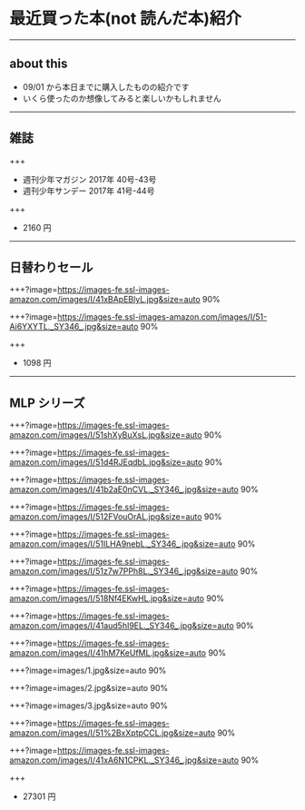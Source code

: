 # 最近買った本(not 読んだ本)紹介


---
## about this
- 09/01 から本日までに購入したものの紹介です
- いくら使ったのか想像してみると楽しいかもしれません


---
## 雑誌

+++
- 週刊少年マガジン 2017年 40号-43号
- 週刊少年サンデー 2017年 41号-44号

+++
- 2160 円


---
## 日替わりセール

+++?image=https://images-fe.ssl-images-amazon.com/images/I/41xBApEBlyL.jpg&size=auto 90%

+++?image=https://images-fe.ssl-images-amazon.com/images/I/51-Ai6YXYTL._SY346_.jpg&size=auto 90%

+++
- 1098 円


---
## MLP シリーズ

+++?image=https://images-fe.ssl-images-amazon.com/images/I/51shXyBuXsL.jpg&size=auto 90%

+++?image=https://images-fe.ssl-images-amazon.com/images/I/51d4RJEqdbL.jpg&size=auto 90%

+++?image=https://images-fe.ssl-images-amazon.com/images/I/41b2aE0nCVL._SY346_.jpg&size=auto 90%

+++?image=https://images-fe.ssl-images-amazon.com/images/I/512FVouOrAL.jpg&size=auto 90%

+++?image=https://images-fe.ssl-images-amazon.com/images/I/51ILHA9nebL._SY346_.jpg&size=auto 90%

+++?image=https://images-fe.ssl-images-amazon.com/images/I/51z7w7PPh8L._SY346_.jpg&size=auto 90%

+++?image=https://images-fe.ssl-images-amazon.com/images/I/518Nf4EKwHL.jpg&size=auto 90%

+++?image=https://images-fe.ssl-images-amazon.com/images/I/41aud5hI9EL._SY346_.jpg&size=auto 90%

+++?image=https://images-fe.ssl-images-amazon.com/images/I/41hM7KeUfML.jpg&size=auto 90%

+++?image=images/1.jpg&size=auto 90%

+++?image=images/2.jpg&size=auto 90%

+++?image=images/3.jpg&size=auto 90%


+++?image=https://images-fe.ssl-images-amazon.com/images/I/51%2BxXptpCCL.jpg&size=auto 90%

+++?image=https://images-fe.ssl-images-amazon.com/images/I/41xA6N1CPKL._SY346_.jpg&size=auto 90%

+++
- 27301 円
